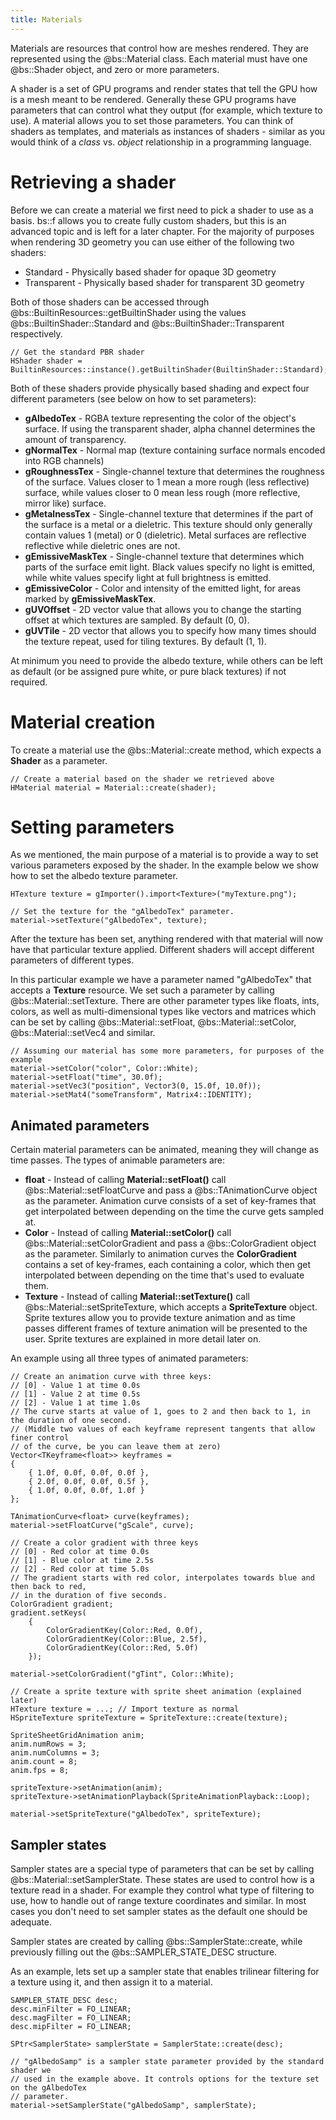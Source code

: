 ```yaml
---
title: Materials
---
```


Materials are resources that control how are meshes rendered. They are represented using the @bs::Material class. Each material must have one @bs::Shader object, and zero or more parameters.

A shader is a set of GPU programs and render states that tell the GPU how is a mesh meant to be rendered. Generally these GPU programs have parameters that can control what they output (for example, which texture to use). A material allows you to set those parameters. You can think of shaders as templates, and materials as instances of shaders - similar as you would think of a *class* vs. *object* relationship in a programming language.

# Retrieving a shader
Before we can create a material we first need to pick a shader to use as a basis. bs::f allows you to create fully custom shaders, but this is an advanced topic and is left for a later chapter. For the majority of purposes when rendering 3D geometry you can use either of the following two shaders:
 - Standard - Physically based shader for opaque 3D geometry
 - Transparent - Physically based shader for transparent 3D geometry

Both of those shaders can be accessed through @bs::BuiltinResources::getBuiltinShader using the values @bs::BuiltinShader::Standard and @bs::BuiltinShader::Transparent respectively.

~~~~~~~~~~~~~{.cpp}
// Get the standard PBR shader
HShader shader = BuiltinResources::instance().getBuiltinShader(BuiltinShader::Standard);
~~~~~~~~~~~~~

Both of these shaders provide physically based shading and expect four different parameters (see below on how to set parameters):
 - **gAlbedoTex** - RGBA texture representing the color of the object's surface. If using the transparent shader, alpha channel determines the amount of transparency.
 - **gNormalTex** - Normal map (texture containing surface normals encoded into RGB channels)
 - **gRoughnessTex** - Single-channel texture that determines the roughness of the surface. Values closer to 1 mean a more rough (less reflective) surface, while values closer to 0 mean less rough (more reflective, mirror like) surface.
 - **gMetalnessTex** - Single-channel texture that determines if the part of the surface is a metal or a dieletric. This texture should only generally contain values 1 (metal) or 0 (dieletric). Metal surfaces are reflective reflective while dieletric ones are not.
 - **gEmissiveMaskTex** - Single-channel texture that determines which parts of the surface emit light. Black values specify no light is emitted, while white values specify light at full brightness is emitted.
 - **gEmissiveColor** - Color and intensity of the emitted light, for areas marked by **gEmissiveMaskTex**.
 - **gUVOffset** - 2D vector value that allows you to change the starting offset at which textures are sampled. By default (0, 0).
 - **gUVTile** - 2D vector that allows you to specify how many times should the texture repeat, used for tiling textures. By default (1, 1).
 
At minimum you need to provide the albedo texture, while others can be left as default (or be assigned pure white, or pure black textures) if not required. 
 
# Material creation
To create a material use the @bs::Material::create method, which expects a **Shader** as a parameter.

~~~~~~~~~~~~~{.cpp}
// Create a material based on the shader we retrieved above
HMaterial material = Material::create(shader);
~~~~~~~~~~~~~

# Setting parameters
As we mentioned, the main purpose of a material is to provide a way to set various parameters exposed by the shader. In the example below we show how to set the albedo texture parameter.

~~~~~~~~~~~~~{.cpp}
HTexture texture = gImporter().import<Texture>("myTexture.png");

// Set the texture for the "gAlbedoTex" parameter.
material->setTexture("gAlbedoTex", texture);
~~~~~~~~~~~~~

After the texture has been set, anything rendered with that material will now have that particular texture applied. Different shaders will accept different parameters of different types.

In this particular example we have a parameter named "gAlbedoTex" that accepts a **Texture** resource. We set such a parameter by calling @bs::Material::setTexture. There are other parameter types like floats, ints, colors, as well as multi-dimensional types like vectors and matrices which can be set by calling @bs::Material::setFloat, @bs::Material::setColor, @bs::Material::setVec4 and similar.

~~~~~~~~~~~~~{.cpp}
// Assuming our material has some more parameters, for purposes of the example
material->setColor("color", Color::White);
material->setFloat("time", 30.0f);
material->setVec3("position", Vector3(0, 15.0f, 10.0f));
material->setMat4("someTransform", Matrix4::IDENTITY);
~~~~~~~~~~~~~

## Animated parameters
Certain material parameters can be animated, meaning they will change as time passes. The types of animable parameters are:
 - **float** - Instead of calling **Material::setFloat()** call @bs::Material::setFloatCurve and pass a @bs::TAnimationCurve<float> object as the parameter. Animation curve consists of a set of key-frames that get interpolated between depending on the time the curve gets sampled at. 
 - **Color** - Instead of calling **Material::setColor()** call @bs::Material::setColorGradient and pass a @bs::ColorGradient object as the parameter. Similarly to animation curves the **ColorGradient** contains a set of key-frames, each containing a color, which then get interpolated between depending on the time that's used to evaluate them.
 - **Texture** - Instead of calling **Material::setTexture()** call @bs::Material::setSpriteTexture, which accepts a **SpriteTexture** object. Sprite textures allow you to provide texture animation and as time passes different frames of texture animation will be presented to the user. Sprite textures are explained in more detail later on.
 
An example using all three types of animated parameters: 
 
~~~~~~~~~~~~~{.cpp}
// Create an animation curve with three keys:
// [0] - Value 1 at time 0.0s
// [1] - Value 2 at time 0.5s
// [2] - Value 1 at time 1.0s
// The curve starts at value of 1, goes to 2 and then back to 1, in the duration of one second.
// (Middle two values of each keyframe represent tangents that allow finer control
// of the curve, be you can leave them at zero)
Vector<TKeyframe<float>> keyframes = 
{
	{ 1.0f, 0.0f, 0.0f, 0.0f },
	{ 2.0f, 0.0f, 0.0f, 0.5f },
	{ 1.0f, 0.0f, 0.0f, 1.0f }
};

TAnimationCurve<float> curve(keyframes);
material->setFloatCurve("gScale", curve);

// Create a color gradient with three keys
// [0] - Red color at time 0.0s
// [1] - Blue color at time 2.5s
// [2] - Red color at time 5.0s
// The gradient starts with red color, interpolates towards blue and then back to red,
// in the duration of five seconds.
ColorGradient gradient;
gradient.setKeys(
	{
		ColorGradientKey(Color::Red, 0.0f),
		ColorGradientKey(Color::Blue, 2.5f),
		ColorGradientKey(Color::Red, 5.0f)
	});

material->setColorGradient("gTint", Color::White);

// Create a sprite texture with sprite sheet animation (explained later)
HTexture texture = ...; // Import texture as normal
HSpriteTexture spriteTexture = SpriteTexture::create(texture);

SpriteSheetGridAnimation anim;
anim.numRows = 3;
anim.numColumns = 3;
anim.count = 8;
anim.fps = 8;

spriteTexture->setAnimation(anim);
spriteTexture->setAnimationPlayback(SpriteAnimationPlayback::Loop);

material->setSpriteTexture("gAlbedoTex", spriteTexture);
~~~~~~~~~~~~~
 
## Sampler states
Sampler states are a special type of parameters that can be set by calling @bs::Material::setSamplerState. These states are used to control how is a texture read in a shader. For example they control what type of filtering to use, how to handle out of range texture coordinates and similar. In most cases you don't need to set sampler states as the default one should be adequate. 

Sampler states are created by calling @bs::SamplerState::create, while previously filling out the @bs::SAMPLER_STATE_DESC structure.

As an example, lets set up a sampler state that enables trilinear filtering for a texture using it, and then assign it to a material. 

~~~~~~~~~~~~~{.cpp}
SAMPLER_STATE_DESC desc;
desc.minFilter = FO_LINEAR;
desc.magFilter = FO_LINEAR;
desc.mipFilter = FO_LINEAR;

SPtr<SamplerState> samplerState = SamplerState::create(desc);

// "gAlbedoSamp" is a sampler state parameter provided by the standard shader we
// used in the example above. It controls options for the texture set on the gAlbedoTex
// parameter.
material->setSamplerState("gAlbedoSamp", samplerState);
~~~~~~~~~~~~~